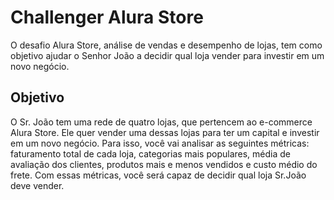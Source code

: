 # Challenger Alura Store

O desafio Alura Store, análise de vendas e desempenho de lojas, tem como objetivo ajudar o Senhor João a decidir qual loja vender para investir em um novo negócio.

## Objetivo

O Sr. João tem uma rede de quatro lojas, que pertencem ao e-commerce Alura Store. Ele quer vender uma dessas lojas para ter um capital e investir em um novo negócio.
Para isso, você vai analisar as seguintes métricas: faturamento total de cada loja, categorias mais populares, média de avaliação dos clientes, produtos mais e menos vendidos e custo médio do frete. Com essas métricas, você será capaz de decidir qual loja Sr.João deve vender.
